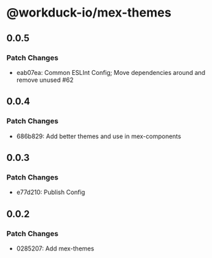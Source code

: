 # @workduck-io/mex-themes

## 0.0.5

### Patch Changes

- eab07ea: Common ESLInt Config; Move dependencies around and remove unused #62

## 0.0.4

### Patch Changes

- 686b829: Add better themes and use in mex-components

## 0.0.3

### Patch Changes

- e77d210: Publish Config

## 0.0.2

### Patch Changes

- 0285207: Add mex-themes
